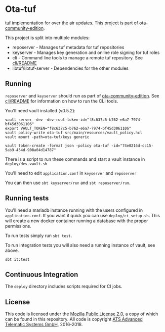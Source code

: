 # Ota-tuf

[tuf][1] implementation for over the air updates. This project is part of [ota-community-edition][2].

This project is split into multiple modules:

*  reposerver - Manages tuf metadata for tuf repositories
*  keyserver - Manages key generation and online role signing for tuf roles
*  cli - Command line tools to manage a remote tuf repository. See [cli/README](cli/README.adoc)
*  libtuf/libtuf-server - Dependencies for the other modules

## Running

`reposerver` and `keyserver` should run as part of
[ota-community-edition][2]. See [cli/README](cli/README.adoc) for
information on how to run the CLI tools.

You'll need vault installed (v0.5.2):

    vault server -dev -dev-root-token-id="f8c637c5-b762-e6a7-7974-bf45d3061106"
    export VAULT_TOKEN="f8c637c5-b762-e6a7-7974-bf45d3061106"
    vault policy-write ota-tuf src/main/resources/vault_policy.hcl
    vault mount -path=ota-tuf/keys generic

    vault token-create -format json -policy ota-tuf -id="74e0216d-cc15-5ab9-454d-908a04d14787"
    
There is a script to run these commands and start a vault instance in `deploy/dev-vault.sh` 

You'll need to edit `application.conf` in `keyserver` and `reposerver`

You can then use `sbt keyserver/run` and `sbt reposerver/run`.

## Running tests

You'll need a mariadb instance running with the users configured in
`application.conf`. If you want it quick you can use
`deploy/ci_setup.sh`. This will create a new docker container running
a database with the proper permissions.

To run tests simply run `sbt test`.

To run integration tests you will also need a running instance of
vault, see above.

    sbt it:test

## Continuous Integration

The `deploy` directory includes scripts required for CI jobs.

## License

This code is licensed under the [Mozilla Public License 2.0](LICENSE), a copy of which can be found in this repository. All code is copyright [ATS Advanced Telematic Systems GmbH](https://www.advancedtelematic.com), 2016-2018.

[1]: https://theupdateframework.github.io/
[2]: https://github.com/advancedtelematic/ota-community-edition

